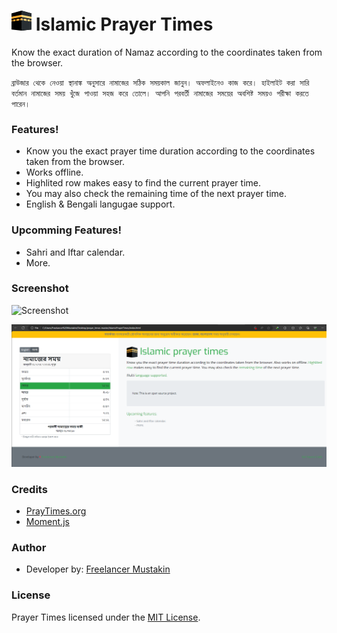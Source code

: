 # ![Logo](https://github.com/freelancermustakin/IslamicPrayerTimes/blob/main/assets/mecca%2032x32.png?raw=true) Islamic Prayer Times
Know the exact duration of Namaz according to the coordinates taken from the browser.

``ব্রাউজার থেকে নেওয়া স্থানাঙ্ক অনুসারে নামাজের সঠিক সময়কাল জানুন। অফলাইনেও কাজ করে। হাইলাইট করা সারি বর্তমান নামাজের সময় খুঁজে পাওয়া সহজ করে তোলে। আপনি পরবর্তী নামাজের সময়ের অবশিষ্ট সময়ও পরীক্ষা করতে পারেন।``

### Features!
- Know you the exact prayer time duration according to the coordinates taken from the browser.
- Works offline.
- Highlited row makes easy to find the current prayer time.
- You may also check the remaining time of the next prayer time.
- English & Bengali langugae support.

### Upcomming Features!
  - Sahri and Iftar calendar.
  - More.

### Screenshot
![Screenshot](https://github.com/akbarhossainr/prayer_times/blob/master/assets/screenshot.png?raw=true)

![screenshot](assets/screenshot/pc_webview.png)

### Credits
- [PrayTimes.org](http://praytimes.org/)
- [Moment.js](https://momentjs.com/)

### Author
- Developer by: [Freelancer Mustakin](https://freelancermustakin.github.io/)

### License
Prayer Times licensed under the  [MIT License]().
